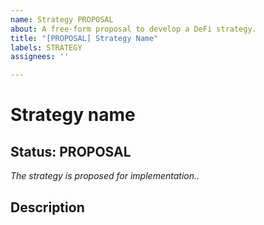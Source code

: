 ```yaml
---
name: Strategy PROPOSAL
about: A free-form proposal to develop a DeFi strategy.
title: "[PROPOSAL] Strategy Name"
labels: STRATEGY
assignees: ''

---
```


# Strategy name

## Status: PROPOSAL

*The strategy is proposed for implementation..*

## Description

<!-- Describe how the strategy will make money in your own words and what protocols it must use. -->
